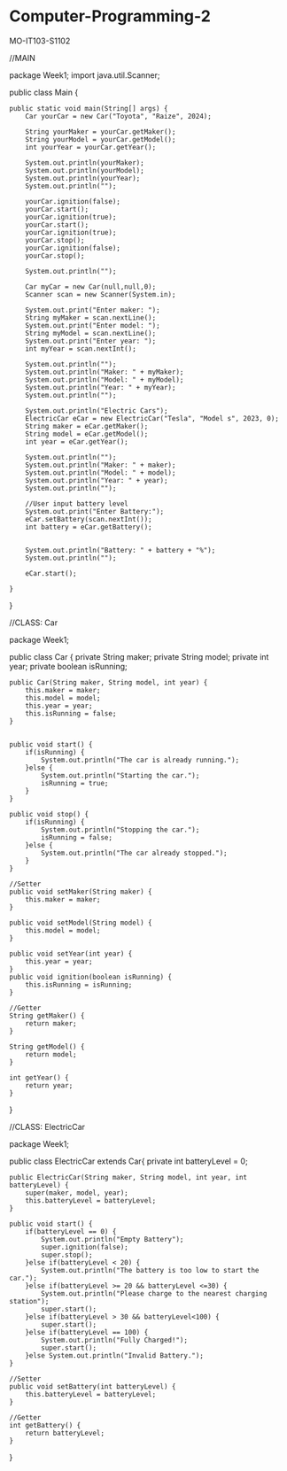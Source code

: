 # Computer-Programming-2
MO-IT103-S1102

//MAIN

package Week1;
import java.util.Scanner;

public class Main {

	public static void main(String[] args) {
		Car yourCar = new Car("Toyota", "Raize", 2024);

		String yourMaker = yourCar.getMaker();
		String yourModel = yourCar.getModel();
		int yourYear = yourCar.getYear();
		
		System.out.println(yourMaker);
		System.out.println(yourModel);
		System.out.println(yourYear);
		System.out.println("");
		
		yourCar.ignition(false);
		yourCar.start();
		yourCar.ignition(true);
		yourCar.start();
		yourCar.ignition(true);
		yourCar.stop();
		yourCar.ignition(false);
		yourCar.stop();
		
		System.out.println("");
		
		Car myCar = new Car(null,null,0);
		Scanner scan = new Scanner(System.in);
		
		System.out.print("Enter maker: ");
		String myMaker = scan.nextLine();
		System.out.print("Enter model: ");
		String myModel = scan.nextLine();
		System.out.print("Enter year: ");
		int myYear = scan.nextInt();
		
		System.out.println("");
		System.out.println("Maker: " + myMaker);
		System.out.println("Model: " + myModel);
		System.out.println("Year: " + myYear);
		System.out.println("");
		
		System.out.println("Electric Cars");
		ElectricCar eCar = new ElectricCar("Tesla", "Model s", 2023, 0);
		String maker = eCar.getMaker();
		String model = eCar.getModel();
		int year = eCar.getYear();
		
		System.out.println("");
		System.out.println("Maker: " + maker);
		System.out.println("Model: " + model);
		System.out.println("Year: " + year);
		System.out.println("");
		
		//User input battery level
		System.out.print("Enter Battery:");
	   	eCar.setBattery(scan.nextInt());
	   	int battery = eCar.getBattery();
	  
	    
		System.out.println("Battery: " + battery + "%");
		System.out.println("");
		
		eCar.start();
		
	}

}

//CLASS: Car

package Week1;

public class Car {
	private String maker;
	private String model;
	private int year;
	private boolean isRunning;

	public Car(String maker, String model, int year) {
		this.maker = maker;
		this.model = model;
		this.year = year;
		this.isRunning = false;
	}
	
	
	public void start() {
		if(isRunning) {
			System.out.println("The car is already running.");
		}else {
			System.out.println("Starting the car.");
			isRunning = true;
		}
	}
	
	public void stop() {
		if(isRunning) {
			System.out.println("Stopping the car.");
			isRunning = false;
		}else {
			System.out.println("The car already stopped.");
		}
	}
	
	//Setter
	public void setMaker(String maker) {
		this.maker = maker;
	}
	
	public void setModel(String model) {
		this.model = model;
	}
	
	public void setYear(int year) {
		this.year = year;
	}
	public void ignition(boolean isRunning) {
		this.isRunning = isRunning;
	}
	
	//Getter
	String getMaker() {
		return maker;
	}
	
	String getModel() {
		return model;
	}
	
	int getYear() {
		return year;
	}
}

//CLASS: ElectricCar

package Week1;

public class ElectricCar extends Car{
	private int batteryLevel = 0;
	
	public ElectricCar(String maker, String model, int year, int batteryLevel) {
		super(maker, model, year);
		this.batteryLevel = batteryLevel;
	}
	
	public void start() {
		if(batteryLevel == 0) {
			System.out.println("Empty Battery");
			super.ignition(false);
			super.stop();
		}else if(batteryLevel < 20) {
			System.out.println("The battery is too low to start the car.");
		}else if(batteryLevel >= 20 && batteryLevel <=30) {
			System.out.println("Please charge to the nearest charging station");
			super.start();
		}else if(batteryLevel > 30 && batteryLevel<100) {
			super.start();
		}else if(batteryLevel == 100) {
			System.out.println("Fully Charged!");
			super.start();
		}else System.out.println("Invalid Battery.");			
	}
	
	//Setter
	public void setBattery(int batteryLevel) {
		this.batteryLevel = batteryLevel;
	}
	
	//Getter
	int getBattery() {
		return batteryLevel;
	}
}
